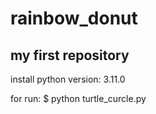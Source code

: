 # rainbow_donut
## my first repository 

install python version: 3.11.0

for run: 
$ python turtle_curcle.py
